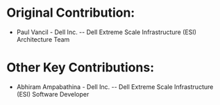 
# Original Contribution:
* Paul Vancil - Dell Inc. -- Dell Extreme Scale Infrastructure (ESI) Architecture Team


# Other Key Contributions:
* Abhiram Ampabathina - Dell Inc. -- Dell Extreme Scale Infrastructure (ESI) Software Developer
